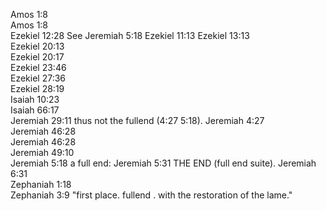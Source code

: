 Amos 1:8	
Amos 1:8	
Ezekiel 12:28	See Jeremiah 5:18 Ezekiel 11:13
Ezekiel 13:13	
Ezekiel 20:13	
Ezekiel 20:17	
Ezekiel 23:46	
Ezekiel 27:36	
Ezekiel 28:19	
Isaiah 10:23	
Isaiah 66:17	
Jeremiah 29:11	thus not the fullend (4:27  5:18).
Jeremiah 4:27	
Jeremiah 46:28	
Jeremiah 46:28	
Jeremiah 49:10	
Jeremiah 5:18	a full end:
Jeremiah 5:31	THE END (full end suite).
Jeremiah 6:31	
Zephaniah 1:18	
Zephaniah 3:9	"first place. fullend       	.  with the restoration of the lame."
